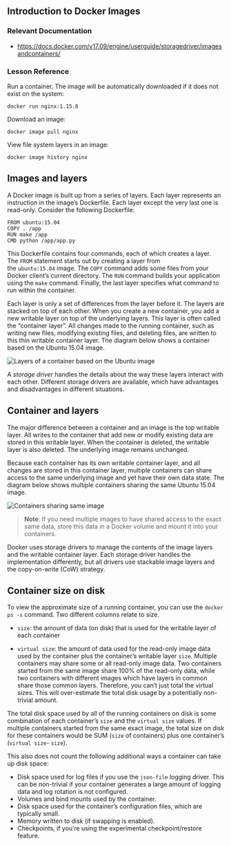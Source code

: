 <h2>Introduction to Docker Images</h2>

<h3 id="relevant-documentation">Relevant Documentation</h3>
<ul>
<li><a href="https://docs.docker.com/v17.09/engine/userguide/storagedriver/imagesandcontainers/">https://docs.docker.com/v17.09/engine/userguide/storagedriver/imagesandcontainers/</a></li>
</ul>
<h3 id="lesson-reference">Lesson Reference</h3>
<p>Run a container. The image will be automatically downloaded if it does not exist on the system:</p>
<pre><code>docker run nginx:1.15.8
</code></pre>
<p>Download an image:</p>
<pre><code>docker image pull nginx
</code></pre>
<p>View file system layers in an image:</p>
<pre><code>docker image history nginx</code></pre>

<h2 id="images-and-layers">Images and layers</h2>
<p>A Docker image is built up from a series of layers. Each layer represents an instruction in the image&rsquo;s Dockerfile. Each layer except the very last one is read-only. Consider the following Dockerfile:</p>
<div class="language-conf highlighter-rouge">
<div class="highlight">
<pre class="highlight"><code><span class="n">FROM</span> <span class="n">ubuntu</span>:<span class="m">15</span>.<span class="m">04</span>
<span class="n">COPY</span> . /<span class="n">app</span>
<span class="n">RUN</span> <span class="n">make</span> /<span class="n">app</span>
<span class="n">CMD</span> <span class="n">python</span> /<span class="n">app</span>/<span class="n">app</span>.<span class="n">py</span>
</code></pre>
</div>
</div>
<p>This Dockerfile contains four commands, each of which creates a layer. The&nbsp;<code class="highlighter-rouge">FROM</code>&nbsp;statement starts out by creating a layer from the&nbsp;<code class="highlighter-rouge">ubuntu:15.04</code>&nbsp;image. The&nbsp;<code class="highlighter-rouge">COPY</code>&nbsp;command adds some files from your Docker client&rsquo;s current directory. The&nbsp;<code class="highlighter-rouge">RUN</code>&nbsp;command builds your application using the&nbsp;<code class="highlighter-rouge">make</code>&nbsp;command. Finally, the last layer specifies what command to run within the container.</p>
<p>Each layer is only a set of differences from the layer before it. The layers are stacked on top of each other. When you create a new container, you add a new writable layer on top of the underlying layers. This layer is often called the &ldquo;container layer&rdquo;. All changes made to the running container, such as writing new files, modifying existing files, and deleting files, are written to this thin writable container layer. The diagram below shows a container based on the Ubuntu 15.04 image.</p>
<p><img src="https://docs.docker.com/v17.09/engine/userguide/storagedriver/images/container-layers.jpg" alt="Layers of a container based on the Ubuntu image" /></p>
<p>A&nbsp;<em>storage driver</em>&nbsp;handles the details about the way these layers interact with each other. Different storage drivers are available, which have advantages and disadvantages in different situations.</p>

<h2 id="container-and-layers">Container and layers</h2>
<p>The major difference between a container and an image is the top writable layer. All writes to the container that add new or modify existing data are stored in this writable layer. When the container is deleted, the writable layer is also deleted. The underlying image remains unchanged.</p>
<p>Because each container has its own writable container layer, and all changes are stored in this container layer, multiple containers can share access to the same underlying image and yet have their own data state. The diagram below shows multiple containers sharing the same Ubuntu 15.04 image.</p>
<p><img src="https://docs.docker.com/v17.09/engine/userguide/storagedriver/images/sharing-layers.jpg" alt="Containers sharing same image" /></p>
<blockquote>
<p><strong>Note</strong>: If you need multiple images to have shared access to the exact same data, store this data in a Docker volume and mount it into your containers.</p>
</blockquote>
<p>Docker uses storage drivers to manage the contents of the image layers and the writable container layer. Each storage driver handles the implementation differently, but all drivers use stackable image layers and the copy-on-write (CoW) strategy.</p>
<h2 id="container-size-on-disk">Container size on disk</h2>
<p>To view the approximate size of a running container, you can use the&nbsp;<code class="highlighter-rouge">docker ps -s</code>&nbsp;command. Two different columns relate to size.</p>
<ul>
<li>
<p><code class="highlighter-rouge">size</code>: the amount of data (on disk) that is used for the writable layer of each container</p>
</li>
<li>
<p><code class="highlighter-rouge">virtual size</code>: the amount of data used for the read-only image data used by the container plus the container&rsquo;s writable layer&nbsp;<code class="highlighter-rouge">size</code>. Multiple containers may share some or all read-only image data. Two containers started from the same image share 100% of the read-only data, while two containers with different images which have layers in common share those common layers. Therefore, you can&rsquo;t just total the virtual sizes. This will over-estimate the total disk usage by a potentially non-trivial amount.</p>
</li>
</ul>
<p>The total disk space used by all of the running containers on disk is some combination of each container&rsquo;s&nbsp;<code class="highlighter-rouge">size</code>&nbsp;and the&nbsp;<code class="highlighter-rouge">virtual size</code>&nbsp;values. If multiple containers started from the same exact image, the total size on disk for these containers would be SUM (<code class="highlighter-rouge">size</code>&nbsp;of containers) plus one container&rsquo;s (<code class="highlighter-rouge">virtual size</code>-&nbsp;<code class="highlighter-rouge">size</code>).</p>
<p>This also does not count the following additional ways a container can take up disk space:</p>
<ul>
<li>Disk space used for log files if you use the&nbsp;<code class="highlighter-rouge">json-file</code>&nbsp;logging driver. This can be non-trivial if your container generates a large amount of logging data and log rotation is not configured.</li>
<li>Volumes and bind mounts used by the container.</li>
<li>Disk space used for the container&rsquo;s configuration files, which are typically small.</li>
<li>Memory written to disk (if swapping is enabled).</li>
<li>Checkpoints, if you&rsquo;re using the experimental checkpoint/restore feature.</li>
</ul>
